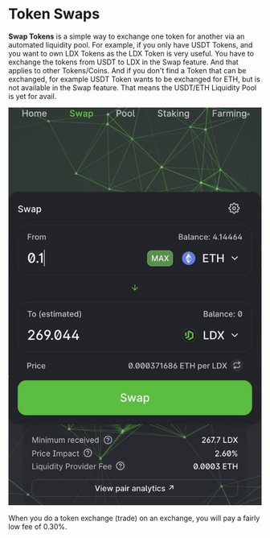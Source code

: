 # Token Swaps

**Swap Tokens** is a simple way to exchange one token for another via an automated liquidity pool. For example, if you only have USDT Tokens, and you want to own LDX Tokens as the LDX Token is very useful. You have to exchange the tokens from USDT to LDX in the Swap feature. And that applies to other Tokens/Coins. And if you don't find a Token that can be exchanged, for example USDT Token wants to be exchanged for ETH, but is not available in the Swap feature. That means the USDT/ETH Liquidity Pool is yet for avail.

![](../../.gitbook/assets/6dbdc1c8-57fe-4700-ba1a-a780d3a3d511_1_105_c%20%281%29.jpeg)

When you do a token exchange \(trade\) on an exchange, you will pay a fairly low fee of 0.30%.

